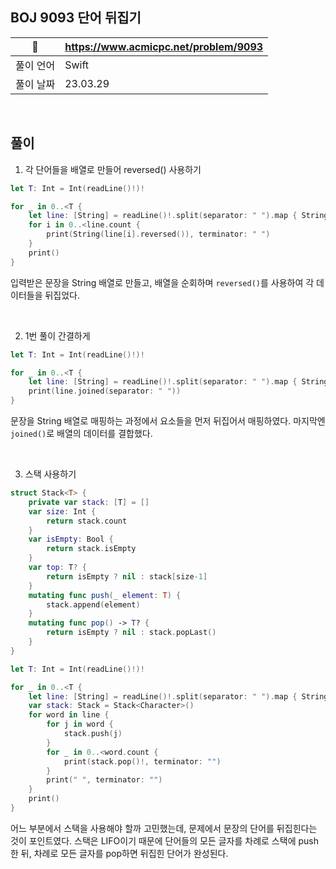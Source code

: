 ## BOJ 9093 단어 뒤집기

|🔗|https://www.acmicpc.net/problem/9093|
|---|---|
|풀이 언어|Swift|
|풀이 날짜|23.03.29|

</br>


##  풀이

1. 각 단어들을 배열로 만들어 reversed() 사용하기

```Swift
let T: Int = Int(readLine()!)!

for _ in 0..<T {
    let line: [String] = readLine()!.split(separator: " ").map { String($0) }
    for i in 0..<line.count {
        print(String(line[i].reversed()), terminator: " ")
    }
    print()
}
```
입력받은 문장을 String 배열로 만들고, 배열을 순회하며 `reversed()`를 사용하여 각 데이터들을 뒤집었다.

</br>

2. 1번 풀이 간결하게

```Swift
let T: Int = Int(readLine()!)!

for _ in 0..<T {
    let line: [String] = readLine()!.split(separator: " ").map { String($0.reversed()) }
    print(line.joined(separator: " "))
}
```
문장을 String 배열로 매핑하는 과정에서 요소들을 먼저 뒤집어서 매핑하였다. 마지막엔 `joined()`로 배열의 데이터를 결합했다.

</br>

3. 스택 사용하기

```Swift
struct Stack<T> {
    private var stack: [T] = []
    var size: Int {
        return stack.count
    }
    var isEmpty: Bool {
        return stack.isEmpty
    }
    var top: T? {
        return isEmpty ? nil : stack[size-1]
    }
    mutating func push(_ element: T) {
        stack.append(element)
    }
    mutating func pop() -> T? {
        return isEmpty ? nil : stack.popLast()
    }
}

let T: Int = Int(readLine()!)!

for _ in 0..<T {
    let line: [String] = readLine()!.split(separator: " ").map { String($0) }
    var stack: Stack = Stack<Character>()
    for word in line {
        for j in word {
            stack.push(j)
        }
        for _ in 0..<word.count {
            print(stack.pop()!, terminator: "")
        }
        print(" ", terminator: "")
    }
    print()
}
```
어느 부분에서 스택을 사용해야 할까 고민했는데, 문제에서 문장의 단어를 뒤집힌다는 것이 포인트였다. 스택은 LIFO이기 때문에 단어들의 모든 글자를 차례로 스택에 push한 뒤, 
차례로 모든 글자를 pop하면 뒤집힌 단어가 완성된다.
